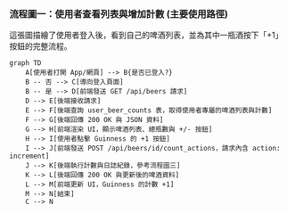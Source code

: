 ### 流程圖一：使用者查看列表與增加計數 (主要使用路徑)

這張圖描繪了使用者登入後，看到自己的啤酒列表，並為其中一瓶酒按下「+1」按鈕的完整流程。

```mermaid
graph TD
    A[使用者打開 App/網頁] --> B{是否已登入?}
    B -- 否 --> C[導向登入頁面]
    B -- 是 --> D[前端發送 GET /api/beers 請求]
    D --> E[後端接收請求]
    E --> F[後端查詢 user_beer_counts 表，取得使用者專屬的啤酒列表與計數]
    F --> G[後端回傳 200 OK 與 JSON 資料]
    G --> H[前端渲染 UI，顯示啤酒列表、總瓶數與 +/- 按鈕]
    H --> I[使用者點擊 Guinness 的 +1 按鈕]
    I --> J[前端發送 POST /api/beers/id/count_actions，請求內含 action: increment]
    J --> K[後端執行計數與日誌紀錄，參考流程圖三]
    K --> L[後端回傳 200 OK 與更新後的啤酒資料]
    L --> M[前端更新 UI，Guinness 的計數 +1]
    M --> N[結束]
    C --> N
```